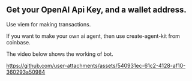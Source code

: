 ## Get your OpenAI Api Key, and a wallet address.

Use viem for making transactions.

If you want to make your own ai agent, then use create-agent-kit from coinbase.

The video below shows the working of bot.





https://github.com/user-attachments/assets/540931ec-61c2-4128-af10-360293a50984

